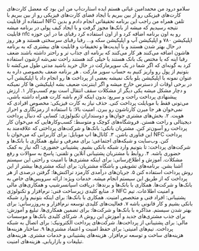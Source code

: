 سلامو درود 
من محمدامین غیاثی هستم 
ایده استارت‌اپ من این بود که معضل کارت‌های کارت‌های فیزیکی رو از بین ببریم با ایجاد فضای کارت‌های فیزیکی رو از بین ببریم با استفاده از قابلیت NFC تلفن همراه من راجب این برنامه تحقیقاتی انجام دادم و بدین نتیجه رسیدیم که میشه از بانک‌ها مجوز گرفت و با ایجاد کیف پولی در برنامه میشه قابلیت nfc رو به اون برنامه اضافه کرد و از اون استفاده کرد 
رقبای ما در این حوزه اپلیکیشن ۷۸۰ و اپلیکیشن آپ و اپلیکیشن سکه و...
رقبا رقبای سرسختی هستند و هر روز در حال بهتر شدن هستند و با آپدیت‌ها و تخفیفات و قابلیت های بیشتری که به برنامه هاشون اضافه می‌کنند هر کار می‌کنند که برنامه ای جذاب تر و راحتر داشته باشند
ضعف رقبا اینه که یا مختص یک بانک هستند یا خیلی کند هستند  راحت نمی‌شه ازشون استفاده کرد به گونه‌ای که اگر شما در یک سوپرمارکت در حال خرید باشید مدتی طول می‌کشه تا بتونیم از پول رو واریز کنیم به حساب سوپر مارکت . هر برنامه ضعف بخصوصی داره به عنوان نمونه با اپلیکیشن بلو بانک نمیشه بعضی از پرداخت ها رو انجام داد یا اپلیکیشن آپ در برخی اوقات از دسترس خارج میشه و اگر اینترنت ضعیف بشه اپلیکیشن ها کار نمیکنه و دچار مشکل میشه یکی دیگر از مشکلات سقف انتقال است
بوم کسب‌وکار
۱. ارزش پیشنهادی
پرداخت راحت و سریع: بدون اینکه لازم باشه کارت همراه داشته باشی، می‌تونی فقط با موبایلت پرداخت کنی.
حذف نیاز به کارت فیزیکی: مخصوص افرادی که نمی‌خوان هر جا میرن کارتاشون رو ببرن.
امنیت بالا: با استفاده از رمزنگاری و احراز هویت.
۲. بخش‌های مشتری
جوان‌ها و دوستداران تکنولوژی: کسایی که دنبال پرداخت دیجیتالی و راحت هستن.
فروشگاه‌های کوچک و متوسط: کسب‌وکارهایی که می‌خوان کار پرداخت رو آسون‌تر کنن.
مشتریان بانکی: بانک‌ها و شرکت‌های پرداختی که علاقه‌مند به این فناوری باشن.
۳. کانال‌ها
اپ موبایل: برای کاربرانی که می‌خوان با NFC پرداخت کنن.
وب‌سایت و شبکه‌های اجتماعی: برای معرفی و تبلیغ.
همکاری با بانک‌ها و شرکت‌های پرداخت: تا بتونیم وارد شبکه بانکی بشیم.
پشتیبانی حضوری: اگه نیاز به کمک حضوری باشه.
۴. روابط با مشتریان
پشتیبانی آنلاین و تلفنی: پاسخ به سوالات و رفع مشکلات.
آموزش و اطلاع‌رسانی: برای اینکه مشتری‌ها با امنیت و راحتی این سیستم آشنا بشن.
برنامه‌های تشویقی و باشگاه مشتریان: برای اینکه مشتری‌ها بیشتر از این روش پرداخت استفاده کنن
۵. جریان‌های درآمدی
کارمزد تراکنش‌ها: گرفتن درصدی از هر پرداخت که از طریق این سیستم انجام میشه.
خدمات ویژه: ارائه سرویس‌های خاص به بانک‌ها و شرکت‌ها.
همکاری با بانک‌ها و برندها: دریافت اسپانسرشیپ و همکاری‌های مالی
۶. منابع کلیدی
زیرساخت فنی: نرم‌افزار و تکنولوژی NFC و امنیت اطلاعات.
تیم پشتیبانی: افراد فنی و متخصص امنیت.
همکاری با بانک‌ها: برای اینکه بتونیم وارد شبکه بانکی بشیم و کار قانونی باشه
۷. فعالیت‌های کلیدی
توسعه نرم‌افزار و به‌روزرسانی: برای بهتر شدن سیستم.
مذاکره با بانک‌ها و شرکت‌ها: برای تضمین همکاری‌ها.
تبلیغ و آموزش: برای جذب مشتری‌های جدید و آموزش این روش
۸. شرکای کلیدی
بانک‌ها و موسسات مالی: برای پشتیبانی از پرداخت‌ها.
شرکت‌های پرداخت الکترونیک: برای اتصال به شبکه پرداخت.
تیم‌های امنیتی: برای حفظ امنیت و اعتماد مشتری‌ها
۹. ساختار هزینه‌ها
هزینه‌های ساخت و توسعه نرم‌افزار.
هزینه‌های پشتیبانی و خدمات مشتری.
هزینه‌های تبلیغات و بازاریابی.
هزینه‌های امنیت.
